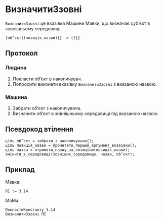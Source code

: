 # ВизначитиЗзовні

`ВизначитиЗзовні` <keyword>це</keyword> вказівка <subject>Машини Мавки</subject>, що визначає субʼєкт в зовнішньому середовищі.

```
[обʼєкт](позиція_назви){} -> []{}
```

## Протокол

### Людина

1. Покласти обʼєкт в накопичувач.
2. Попросити виконати вказівку `ВизначитиЗзовні` з вказаною назвою.

### Машина

1. Забрати обʼєкт з накопичувача.
2. Визначити обʼєкт в зовнішньому середовищі під вказаною назвою.

## Псевдокод втілення

```ціль
ціль обʼєкт = забрати_з_накопичувача();
ціль позиція_назви = прочитати_перший_аргумент_вказівки();
ціль назва = отримати_назву_за_позицією(позиція_назви);
змінити_в_середовищі(зовнішнє_середовище, назва, обʼєкт);
```

## Приклад

<subject>Мавка</subject>:

```мавка
ПІ := 3.14
```

<subject>МаМа</subject>:

```мама
ПокластиКонстанту 3.14
ВизначитиЗзовні ПІ
```
